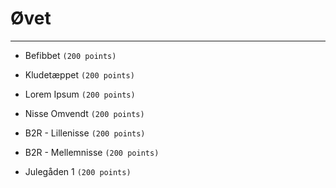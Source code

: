 # Øvet
-------
* Befibbet
``` (200 points) ```

* Kludetæppet
``` (200 points) ```

* Lorem Ipsum
``` (200 points) ```

* Nisse Omvendt
``` (200 points) ```

* B2R - Lillenisse
``` (200 points) ```

* B2R - Mellemnisse
``` (200 points) ```

* Julegåden 1
``` (200 points) ```
